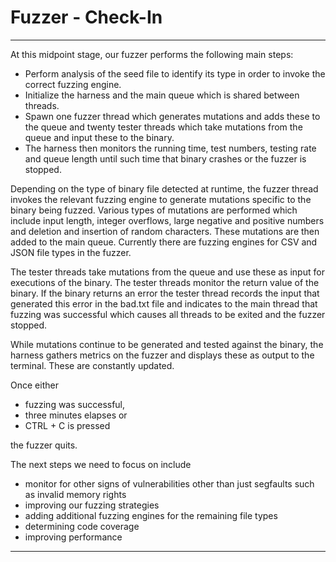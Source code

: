Fuzzer - Check-In
===========================
-------------------------------------
At this midpoint stage, our fuzzer performs the following main steps:

 * Perform analysis of the seed file to identify its type in order to invoke the correct fuzzing engine.
 * Initialize the harness and the main queue which is shared between threads.
 * Spawn one fuzzer thread which generates mutations and adds these to the queue and twenty tester threads which take mutations from the queue and input these to the binary.
 * The harness then monitors the running time, test numbers, testing rate and queue length until such time that binary crashes or the fuzzer is stopped.

Depending on the type of binary file detected at runtime, the fuzzer thread invokes the relevant fuzzing engine to generate mutations specific to the binary being fuzzed. Various types of mutations are performed which include input length, integer overflows, large negative and positive numbers and deletion and insertion of random characters. These mutations are then added to the main queue. Currently there are fuzzing engines for CSV and JSON file types in the fuzzer.

The tester threads take mutations from the queue and use these as input for executions of the binary. The tester threads monitor the return value of the binary. If the binary returns an error the tester thread records the input that generated this error in the bad.txt file and indicates to the main thread that fuzzing was successful which causes all threads to be exited and the fuzzer stopped.

While mutations continue to be generated and tested against the binary, the harness gathers metrics on the fuzzer and displays these as output to the terminal. These are constantly updated.

Once either

* fuzzing was successful,
* three minutes elapses or
* CTRL + C is pressed

the fuzzer quits.

The next steps we need to focus on include

* monitor for other signs of vulnerabilities other than just segfaults such as invalid memory rights
* improving our fuzzing strategies
* adding additional fuzzing engines for the remaining file types
* determining code coverage
* improving performance

------------------

